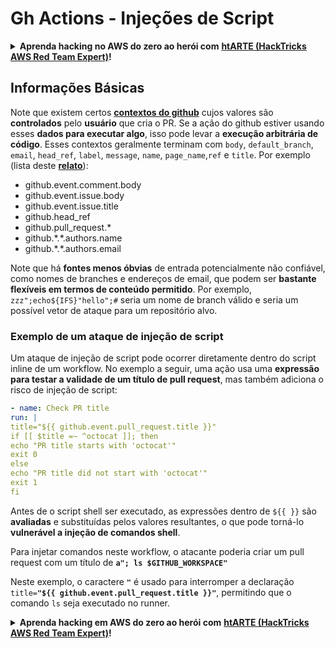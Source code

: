 # Gh Actions - Injeções de Script

<details>

<summary><strong>Aprenda hacking no AWS do zero ao herói com</strong> <a href="https://training.hacktricks.xyz/courses/arte"><strong>htARTE (HackTricks AWS Red Team Expert)</strong></a><strong>!</strong></summary>

Outras formas de apoiar o HackTricks:

* Se você quer ver sua **empresa anunciada no HackTricks** ou **baixar o HackTricks em PDF**, confira os [**PLANOS DE ASSINATURA**](https://github.com/sponsors/carlospolop)!
* Adquira o [**material oficial PEASS & HackTricks**](https://peass.creator-spring.com)
* Descubra [**A Família PEASS**](https://opensea.io/collection/the-peass-family), nossa coleção de [**NFTs**](https://opensea.io/collection/the-peass-family) exclusivos
* **Junte-se ao grupo** 💬 [**Discord**](https://discord.gg/hRep4RUj7f) ou ao grupo [**telegram**](https://t.me/peass) ou **siga-me** no **Twitter** 🐦 [**@carlospolopm**](https://twitter.com/carlospolopm)**.**
* **Compartilhe suas técnicas de hacking enviando PRs para os repositórios github** [**HackTricks**](https://github.com/carlospolop/hacktricks) e [**HackTricks Cloud**](https://github.com/carlospolop/hacktricks-cloud).

</details>

## Informações Básicas

Note que existem certos [**contextos do github**](https://docs.github.com/en/actions/reference/context-and-expression-syntax-for-github-actions#github-context) cujos valores são **controlados** pelo **usuário** que cria o PR. Se a ação do github estiver usando esses **dados para executar algo**, isso pode levar a **execução arbitrária de código**. Esses contextos geralmente terminam com `body`, `default_branch`, `email`, `head_ref`, `label`, `message`, `name`, `page_name`,`ref` e `title`. Por exemplo (lista deste [**relato**](https://medium.com/tinder/exploiting-github-actions-on-open-source-projects-5d93936d189f)):

* github.event.comment.body
* github.event.issue.body
* github.event.issue.title
* github.head\_ref
* github.pull\_request.\*
* github.\*.\*.authors.name
* github.\*.\*.authors.email

Note que há **fontes menos óbvias** de entrada potencialmente não confiável, como nomes de branches e endereços de email, que podem ser **bastante flexíveis em termos de conteúdo permitido**. Por exemplo, `zzz";echo${IFS}"hello";#` seria um nome de branch válido e seria um possível vetor de ataque para um repositório alvo.

### Exemplo de um ataque de injeção de script <a href="#example-of-a-script-injection-attack" id="example-of-a-script-injection-attack"></a>

Um ataque de injeção de script pode ocorrer diretamente dentro do script inline de um workflow. No exemplo a seguir, uma ação usa uma **expressão para testar a validade de um título de pull request**, mas também adiciona o risco de injeção de script:
```yaml
- name: Check PR title
run: |
title="${{ github.event.pull_request.title }}"
if [[ $title =~ ^octocat ]]; then
echo "PR title starts with 'octocat'"
exit 0
else
echo "PR title did not start with 'octocat'"
exit 1
fi
```
Antes de o script shell ser executado, as expressões dentro de `${{ }}` são **avaliadas** e substituídas pelos valores resultantes, o que pode torná-lo **vulnerável a injeção de comandos shell**.

Para injetar comandos neste workflow, o atacante poderia criar um pull request com um título de **`a"; ls $GITHUB_WORKSPACE"`**

Neste exemplo, o caractere **`"`** é usado para interromper a declaração `title=`**`"${{ github.event.pull_request.title }}"`**, permitindo que o comando `ls` seja executado no runner.

<details>

<summary><strong>Aprenda hacking em AWS do zero ao herói com</strong> <a href="https://training.hacktricks.xyz/courses/arte"><strong>htARTE (HackTricks AWS Red Team Expert)</strong></a><strong>!</strong></summary>

Outras formas de apoiar o HackTricks:

* Se você quer ver sua **empresa anunciada no HackTricks** ou **baixar o HackTricks em PDF**, confira os [**PLANOS DE ASSINATURA**](https://github.com/sponsors/carlospolop)!
* Adquira o [**material oficial PEASS & HackTricks**](https://peass.creator-spring.com)
* Descubra [**A Família PEASS**](https://opensea.io/collection/the-peass-family), nossa coleção de [**NFTs**](https://opensea.io/collection/the-peass-family) exclusivos
* **Junte-se ao grupo** 💬 [**Discord**](https://discord.gg/hRep4RUj7f) ou ao grupo [**telegram**](https://t.me/peass) ou **siga-me** no **Twitter** 🐦 [**@carlospolopm**](https://twitter.com/carlospolopm)**.**
* **Compartilhe suas técnicas de hacking enviando PRs para os repositórios github** [**HackTricks**](https://github.com/carlospolop/hacktricks) e [**HackTricks Cloud**](https://github.com/carlospolop/hacktricks-cloud).

</details>
